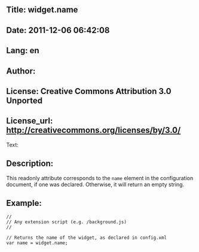 Title: widget.name
----
Date: 2011-12-06 06:42:08
----
Lang: en
----
Author: 
----
License: Creative Commons Attribution 3.0 Unported
----
License_url: http://creativecommons.org/licenses/by/3.0/
----
Text:

<h2>Description:</h2>

<p>This readonly attribute corresponds to the <code>name</code> element in the configuration document, if one was declared. Otherwise, it will return an empty string.</p>

<h2>Example:</h2>

<pre><code>//
// Any extension script (e.g. /background.js)
//

// Returns the name of the widget, as declared in config.xml
var name = widget.name;</code></pre>


